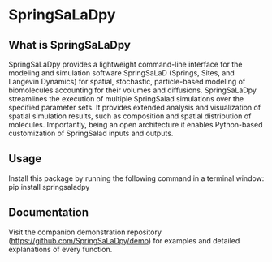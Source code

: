 # SpringSaLaDpy

## What is SpringSaLaDpy

SpringSaLaDpy provides a lightweight command-line interface for the modeling and simulation software SpringSaLaD (Springs, Sites, and Langevin Dynamics) for spatial, stochastic, particle-based modeling of biomolecules accounting for their volumes and diffusions. SpringSaLaDpy streamlines the execution of multiple SpringSalad simulations over the specified parameter sets. It provides extended analysis and visualization of spatial simulation results, such as composition and spatial distribution of molecules. Importantly, being an open architecture it enables Python-based customization of SpringSalad inputs and outputs.

## Usage

Install this package by running the following command in a terminal window: pip install springsaladpy

## Documentation

Visit the companion demonstration repository (https://github.com/SpringSaLaDpy/demo) for examples and detailed explanations of every function.